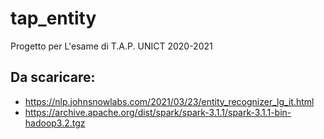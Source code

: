 # tap_entity
Progetto per L'esame di T.A.P. UNICT 2020-2021

## Da scaricare:
* https://nlp.johnsnowlabs.com/2021/03/23/entity_recognizer_lg_it.html
* https://archive.apache.org/dist/spark/spark-3.1.1/spark-3.1.1-bin-hadoop3.2.tgz
